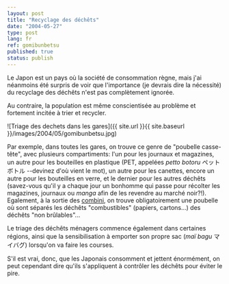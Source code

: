 ```yaml
---
layout: post
title: "Recyclage des déchêts"
date: "2004-05-27"
type: post
lang: fr
ref: gomibunbetsu
published: true
status: publish
---
```


 

Le Japon est un pays où la société de consommation règne, mais j'ai néanmoins été surpris de voir que l'importance (je devrais dire la nécessité) du recyclage des déchêts n'est pas complètement ignorée.

Au contraire, la population est même conscientisée au problème et fortement incitée à trier et recycler.

![Triage des dechets dans les gares]({{ site.url }}{{ site.baseurl }}/images/2004/05/gomibunbetsu.jpg)

Par exemple, dans toutes les gares, on trouve ce genre de "poubelle casse-tête", avec plusieurs compartiments: l'un pour les journaux et magazines, un autre pour les bouteilles en plastique (PET, appelées _petto botoru_ ペットボトル --devinez d'où vient le mot), un autre pour les canettes, encore un autre pour les bouteilles en verre, et le dernier pour les autres déchêts (savez-vous qu'il y a chaque jour un bonhomme qui passe pour récolter les magazines, journaux ou _manga_ afin de les revendre au marché noir?!). Egalement, à la sortie des [combini](http://www.japonophile.com/article_combini_fr.html), on trouve obligatoirement une poubelle où sont séparés les déchêts "combustibles" (papiers, cartons...) des déchêts "non brûlables"...

Le triage des déchêts ménagers commence également dans certaines régions, ainsi que la sensibilisation à emporter son propre sac (_maï bagu_ マイバグ) lorsqu'on va faire les courses.

S'il est vrai, donc, que les Japonais consomment et jettent énormément, on peut cependant dire qu'ils s'appliquent à contrôler les déchêts pour éviter le pire.


